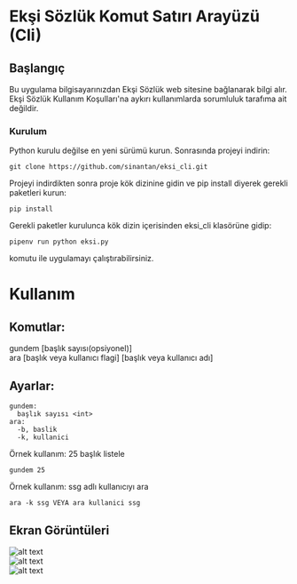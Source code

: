 # Ekşi Sözlük Komut Satırı Arayüzü (Cli)

## Başlangıç
Bu uygulama bilgisayarınızdan Ekşi Sözlük web sitesine bağlanarak bilgi alır. Ekşi Sözlük Kullanım Koşulları'na aykırı kullanımlarda sorumluluk tarafıma ait değildir.



### Kurulum

Python kurulu değilse en yeni sürümü kurun. Sonrasında projeyi indirin:

```
git clone https://github.com/sinantan/eksi_cli.git
```

Projeyi indirdikten sonra proje kök dizinine gidin ve pip install diyerek gerekli paketleri kurun:
```
pip install
```
Gerekli paketler kurulunca kök dizin içerisinden eksi_cli klasörüne gidip:
```
pipenv run python eksi.py
```
komutu ile uygulamayı çalıştırabilirsiniz.

# Kullanım

## Komutlar:  
gundem [başlık sayısı(opsiyonel)]  
ara [başlık veya kullanıcı flagi] [başlık veya kullanıcı adı]  
  
## Ayarlar:  
    gundem:  
      başlık sayısı <int>  
    ara:  
      -b, baslik  
      -k, kullanici  
  
Örnek kullanım:   25 başlık listele
```
gundem 25
```
Örnek kullanım:   ssg adlı kullanıcıyı ara
```
ara -k ssg VEYA ara kullanici ssg
```

## Ekran Görüntüleri
![alt text](https://i.ibb.co/JdJZDt9/2.png)  
![alt text](https://i.ibb.co/QX1fcPn/2-2.png)  
![alt text](https://i.ibb.co/rQFBmbd/3.png)  

